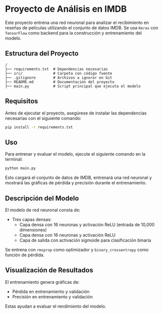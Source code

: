 # Proyecto de Análisis en IMDB

Este proyecto entrena una red neuronal para analizar el recibimiento en reseñas de películas utilizando el conjunto de datos IMDB. Se usa `Keras` con `TensorFlow` como backend para la construcción y entrenamiento del modelo.

## Estructura del Proyecto

```
/
├── requirements.txt  # Dependencias necesarias
├── src/              # Carpeta con código fuente
├── .gitignore        # Archivos a ignorar en Git
├── README.md         # Documentación del proyecto
├── main.py           # Script principal que ejecuta el modelo
```

## Requisitos

Antes de ejecutar el proyecto, asegúrese de instalar las dependencias necesarias con el siguiente comando:

```bash
pip install -r requirements.txt
```

## Uso

Para entrenar y evaluar el modelo, ejecute el siguiente comando en la terminal:

```bash
python main.py
```

Esto cargará el conjunto de datos de IMDB, entrenará una red neuronal y mostrará las gráficas de pérdida y precisión durante el entrenamiento.

## Descripción del Modelo

El modelo de red neuronal consta de:

- Tres capas densas:
  - Capa densa con 16 neuronas y activación ReLU (entrada de 10,000 dimensiones)
  - Capa densa con 16 neuronas y activación ReLU
  - Capa de salida con activación sigmoide para clasificación binaria

Se entrena con `rmsprop` como optimizador y `binary_crossentropy` como función de pérdida.

## Visualización de Resultados

El entrenamiento genera gráficas de:
- Pérdida en entrenamiento y validación
- Precisión en entrenamiento y validación

Estas ayudan a evaluar el rendimiento del modelo.
